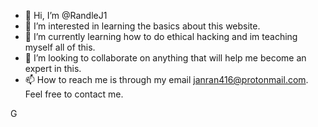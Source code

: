 - 👋 Hi, I’m @RandleJ1
- 👀 I’m interested in learning the basics about this website.
- 🌱 I’m currently learning how to do ethical hacking and im teaching myself all of this.
- 💞️ I’m looking to collaborate on anything that will help me become an expert in this. 
- 📫 How to reach me is through my email janran416@protonmail.com. Feel free to contact me.
<!---
RandleJ1/RandleJ1 is a ✨ special ✨ repository because its `README.md` (this file) appears on your GitHub profile.
You can click the Preview link to take a look at your changes.
--->
G

